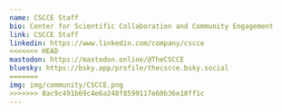 ```yaml
---
name: CSCCE Staff
bio: Center for Scientific Collaboration and Community Engagement
link: CSCCE Staff
linkedin: https://www.linkedin.com/company/cscce
<<<<<<< HEAD
mastodon: https://mastodon.online/@TheCSCCE
bluesky: https://bsky.app/profile/thecscce.bsky.social
=======
img: img/community/CSCCE.png
>>>>>>> 8ac9c491b69c4e6a248f8599117e60b36e18ff1c
---
```


